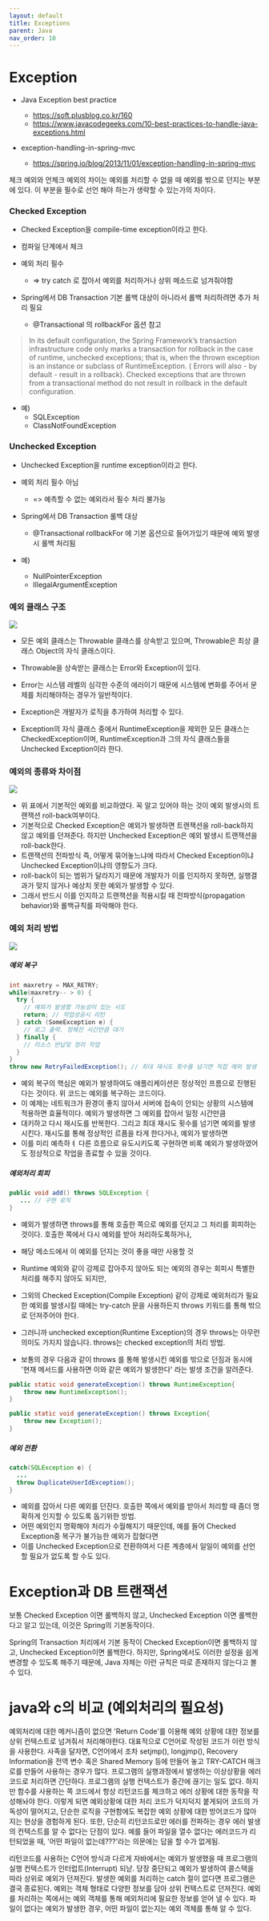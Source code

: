```yaml
---
layout: default
title: Exceptions
parent: Java
nav_order: 10
---
```


# Exception

 * Java Exception best practice
   * https://soft.plusblog.co.kr/160
   * https://www.javacodegeeks.com/10-best-practices-to-handle-java-exceptions.html

 * exception-handling-in-spring-mvc
   * https://spring.io/blog/2013/11/01/exception-handling-in-spring-mvc


체크 예외와 언체크 예외의 차이는 예외를 처리할 수 없을 때 예외를 밖으로 던지는 부분에 있다. 이 부분을 필수로 선언
해야 하는가 생략할 수 있는가의 차이다.

### Checked Exception
 * Checked Exception을 compile-time exception이라고 한다.

 * 컴파일 단계에서 체크

 * 예외 처리 필수
   + => try catch 로 잡아서 예외를 처리하거나 상위 메소드로 넘겨줘야함

 * Spring에서 DB Transaction 기본 롤백 대상이 아니라서 롤백 처리하려면 추가 처리 필요
   + @Transactional 의 rollbackFor 옵션 참고

> In its default configuration, the Spring Framework’s transaction infrastructure code only marks a transaction for rollback in the case of runtime, unchecked exceptions; that is, when the thrown exception is an instance or subclass of RuntimeException. ( Errors will also - by default - result in a rollback). Checked exceptions that are thrown from a transactional method do not result in rollback in the default configuration.


 * 예)
   + SQLException
   + ClassNotFoundException

### Unchecked Exception
 * Unchecked Exception을 runtime exception이라고 한다.

 * 예외 처리 필수 아님
   + => 예측할 수 없는 예외라서 필수 처리 불가능

 * Spring에서 DB Transaction 롤백 대상
   + @Transactional rollbackFor 에 기본 옵션으로 들어가있기 때문에 예외 발생 시 롤백 처리됨

 * 예)
   + NullPointerException
   + IllegalArgumentException


### 예외 클래스 구조
![](/images/java/Exception-Class.png)
 * 모든 예외 클래스는 Throwable 클래스를 상속받고 있으며, Throwable은 최상 클래스 Object의 자식 클래스이다.
 * Throwable을 상속받는 클래스는 Error와 Exception이 있다.
 * Error는 시스템 레벨의 심각한 수준의 에러이기 때문에 시스템에 변화를 주어서 문제를 처리해야하는 경우가 일반적이다.
 * Exception은 개발자가 로직을 추가하여 처리할 수 있다.

 * Exception의 자식 클래스 중에서 RuntimeException을 제외한 모든 클래스는 CheckedException이며, RuntimeException과 그의 자식 클래스들을 Unchecked Exception이라 한다.

### 예외의 종류와 차이점
![](/images/java/checked-unchecked-exception.png)
 * 위 표에서 기본적인 예외를 비교하였다. 꼭 알고 있어야 하는 것이 예외 발생시의 트랜잭션 roll-back여부이다.
 * 기본적으로 Checked Exception은 예외가 발생하면 트랜잭션을 roll-back하지 않고 예외를 던져준다. 하지만 Unchecked Exception은 예외 발생시 트랜잭션을 roll-back한다.
 * 트랜잭션의 전파방식 즉, 어떻게 묶어놓느냐에 따라서 Checked Exception이냐 Unchecked Exception이냐의 영향도가 크다.
 * roll-back이 되는 범위가 달라지기 때문에 개발자가 이를 인지하지 못하면, 실행결과가 맞지 않거나 예상치 못한 예외가 발생할 수 있다.
 * 그래서 반드시 이를 인지하고 트랜잭션을 적용시킬 때 전파방식(propagation behavior)와 롤백규칙를 파악해야 한다.

### 예외 처리 방법
![](/images/java/exception-handling.png)

##### 예외 복구
```java
int maxretry = MAX_RETRY;
while(maxretry-- > 0) {
  try {
    // 예외가 발생할 가능성이 있는 시도
	return; // 작업성공시 리턴
  } catch (SomeException e) {
    // 로그 출력. 정해진 시간만큼 대기
  } finally {
    // 리소스 반납및 정리 작업
  }
}
throw new RetryFailedException(); // 최대 재시도 횟수를 넘기면 직접 예외 발생
```

 * 예외 복구의 핵심은 예외가 발생하여도 애플리케이션은 정상적인 프름으로 진행된다는 것이다. 위 코드는 예외를 복구하는 코드이다.
 * 이 예제는 네트워크가 환경이 좋지 않아서 서버에 접속이 안되는 상황의 시스템에 적용하면 효율적이다. 예외가 발생하면 그 예외를 잡아서 일정 시간만큼
 * 대키하고 다시 재시도를 반복한다. 그리고 최대 재시도 횟수를 넘기면 예외를 발생시킨다. 재시도를 통해 정상적인 르픔을 타게 한다거나, 예외가 발생하면
 * 이를 미리 예측하ㅕ 다른 흐름으로 유도시키도록 구현하면 비록 예외가 발생하였어도 정상적으로 작업을 종료할 수 있을 것이다.

##### 예외처리 회피
```java
public void add() throws SQLException {
   ... // 구현 로직
}
```
 * 예외가 발생하면 throws를 통해 호출한 쪽으로 예외를 던지고 그 처리를 회피하는 것이다. 호출한 쪽에서 다시 예외를 받아 처리하도록하거나,
 * 해당 메소드에서 이 예외를 던지는 것이 좋을 때만 사용할 것

 * Runtime 예외와 같이 강제로 잡아주지 않아도 되는 예외의 경우는 회피시 특별한 처리를 해주지 않아도 되지만,
 * 그외의 Checked Exception(Compile Exception) 같이 강제로 예외처리가 필요한 예외를 발생시킬 때에는 try-catch 문을 사용하든지 throws 키워드를 통해 밖으로 던져주어야 한다. 

 * 그러니까 unchecked exception(Runtime Exception)의 경우 throws는 아무런 의미도 가지지 않습니다. throws는 checked exception의 처리 방법.

 * 보통의 경우 다음과 같이 throws 를 통해 발생시킨 예외를 밖으로 던짐과 동시에 '현재 메서드를 사용하면 이와 같은 예외가 발생한다' 라는 발생 조건을 알려준다. 
```java
public static void generateException() throws RuntimeException{
    throw new RuntimeException();
}

public static void generateException() throws Exception{
    throw new Exception();
}
```

##### 예외 전환
```java
catch(SQLException e) {
  ...
  throw DuplicateUserIdException();
}
```
 * 예외를 잡아서 다른 예외를 던진다. 호출한 쪽에서 예외를 받아서 처리할 때 좀더 명확하게 인지할 수 있도록 돕기위한 방법.
 * 어떤 예외인지 명확해야 처리가 수월해지기 때문인데, 예를 들어 Checked Exception중 복구가 불가능한 예외가 잡혔다면
 * 이를 Unchecked Exception으로 전환하여서 다른 계층에서 일일이 예외를 선언할 필요가 없도록 할 수도 있다.



# Exception과 DB 트랜잭션

보통 Checked Exception 이면 롤백하지 않고, Unchecked Exception 이면 롤백한다고 알고 있는데, 이것은 Spring의 기본동작이다.

Spring의 Transaction 처리에서 기본 동작이 Checked Exception이면 롤백하지 않고, Unchecked Exception이면 롤백한다.
하지만, Spring에서도 이러한 설정을 쉽게 변경할 수 있도록 해주기 때문에, Java 자체는 이런 규칙은 따로 존재하지 않는다고 볼 수 있다.




# java와 c의 비교 (예외처리의 필요성)
예외처리에 대한 메커니즘이 없으면 'Return Code'를 이용해 예외 상황에 대한 정보를 상위 컨텍스트로 넘겨줘서 처리해야한다. 대표적으로 C언어로 작성된 코드가 이런 방식을 사용한다.
사족을 달자면, C언어에서 조차 setjmp(), longjmp(), Recovery Information을 전역 변수 혹은 Shared Memory 등에 만들어 놓고 TRY-CATCH 매크로를 만들어 사용하는 경우가 많다.
프로그램의 실행과정에서 발생하는 이상상황을 에러코드로 처리하면 간단하다. 프로그램의 실행 컨텍스트가 중간에 끊기는 일도 없다.
하지만 함수를 사용하는 쪽 코드에서 항상 리턴코드를 체크하고 에러 상황에 대한 동작을 작성해놔야 한다. 이렇게 되면 예외상황에 대한 처리 코드가 덕지덕지 붙게되어 코드의 가독성이 떨어지고, 단순한 로직을 구현함에도 복잡한 예외 상황에 대한 방어코드가 많아지는 현상을 경험하게 된다.
또한, 단순히 리턴코드로만 에러를 전파하는 경우 에러 발생의 컨텍스트를 알 수 없다는 단점이 있다. 예를 들어 파일을 열수 없다는 에러코드가 리턴되었을 때, '어떤 파일이 없는데???'라는 의문에는 답을 할 수가 없게됨.

리턴코드를 사용하는 C언어 방식과 다르게 자바에서는 예외가 발생했을 때 프로그램의 실행 컨텍스트가 인터럽트(Interrupt) 되낟. 당장 중단되고 예외가 발생하여 콜스택을 따라 상위로 예외가 던져진다. 발생한 예외를 처리하는 catch 절이 없다면 프로그램은 결국 종료된다.
예외는 객체 형태로 다양한 정보를 담아 상위 컨텍스트로 던져진다. 예외를 처리하는 쪽에서는 예외 객체를 통해 예외처리에 필요한 정보를 얻어 낼 수 있다. 파일이 없다는 예외가 발생한 경우, 어떤 파일이 없는지는 예외 객체를 통해 알 수 있다.
